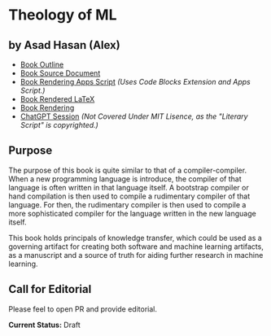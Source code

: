 # Theology of ML
## by Asad Hasan (Alex) 

* [Book Outline](https://docs.google.com/document/d/1ZApaPQAbKkqyfl8uKLJCr8QT72QQnsnDwx1DAqf6Yzw)
* [Book Source Document](https://docs.google.com/document/d/1KzkR78pXx59w8F50gJXtNxh4NtCUZo4IkyJAC8O7sXw)
* [Book Rendering Apps Script](DocToLatex.gs) *(Uses Code Blocks Extension and Apps Script.)*
* [Book Rendered LaTeX](TheologyOfML.tex)
* [Book Rendering](Theology_of_ML.pdf)
* [ChatGPT Session](https://chat.openai.com/share/2435693b-f389-4f0e-b70e-2b5d15cdcc71) *(Not Covered Under MIT
Lisence, as the "Literary Script" is copyrighted.)*

## Purpose

The purpose of this book is quite similar to that of a compiler-compiler. When a new programming language is 
introduce, the compiler of that language is often written in that language itself. A bootstrap compiler or hand 
compilation is then used to compile a rudimentary compiler of that language. For then, the rudimentary compiler is then 
used to compile a more sophisticated compiler for the language written in the new language itself.

This book holds principals of knowledge transfer, which could be used as a governing artifact for creating both 
software and machine learning artifacts, as a manuscript and a source of truth for aiding further research in machine 
learning.

## Call for Editorial

Please feel to open PR and provide editorial.

**Current Status:** Draft
